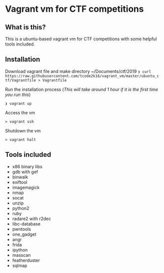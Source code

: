 # Vagrant vm for CTF competitions

## What is this?

This is a ubuntu-based vagrant vm for CTF competitions with some helpful tools included.

## Installation

Download vagrant file and make directory ~/Documents/ctf/2019
`❯ curl https://raw.githubusercontent.com/tcode2k16/vagrant_vm/master/ubuntu_ctf/Vagrantfile > Vagrantfile`

Run the installation process (*This will take around 1 hour if it is the first time you run this*)

`❯ vagrant up`

Access the vm

`> vagrant ssh`

Shutdown the vm

`> vagrant halt`

## Tools included

* x86 binary libs
* gdb with gef
* binwalk
* exiftool
* imagemagick
* nmap
* socat
* unzip
* python2
* ruby
* radare2 with r2dec
* libc-database
* pwntools
* one_gadget
* angr
* frida
* ipython
* masscan
* featherduster
* sqlmap

